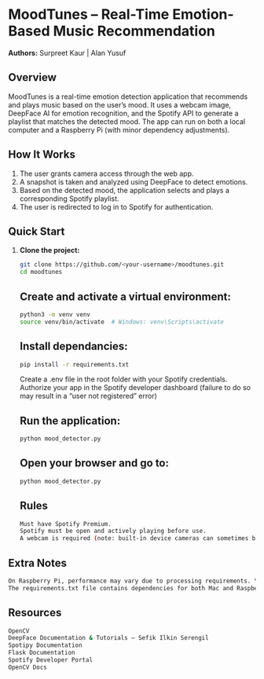 # MoodTunes – Real-Time Emotion-Based Music Recommendation

**Authors:** Surpreet Kaur | Alan Yusuf

## Overview
MoodTunes is a real-time emotion detection application that recommends and plays music based on the user’s mood. It uses a webcam image, DeepFace AI for emotion recognition, and the Spotify API to generate a playlist that matches the detected mood. The app can run on both a local computer and a Raspberry Pi (with minor dependency adjustments).

## How It Works
1. The user grants camera access through the web app.
2. A snapshot is taken and analyzed using DeepFace to detect emotions.
3. Based on the detected mood, the application selects and plays a corresponding Spotify playlist.
4. The user is redirected to log in to Spotify for authentication.

## Quick Start
1. **Clone the project:**
   ```bash
   git clone https://github.com/<your-username>/moodtunes.git
   cd moodtunes
   ```
   ## Create and activate a virtual environment:
   ```bash
   python3 -m venv venv
   source venv/bin/activate  # Windows: venv\Scripts\activate
   ```
   ## Install dependancies:
   ```bash
   pip install -r requirements.txt
   ```
   Create a .env file in the root folder with your Spotify credentials.
   Authorize your app in the Spotify developer dashboard (failure to do so may result in a “user not registered” error)

   ## Run the application:
   ```bash
   python mood_detector.py
   ```
   ## Open your browser and go to:
   ```bash
   python mood_detector.py
   ```

   ## Rules
   ```bash
   Must have Spotify Premium.
   Spotify must be open and actively playing before use.
   A webcam is required (note: built-in device cameras can sometimes be unreliable).
   ```

  ## Extra Notes
  ```bash
  On Raspberry Pi, performance may vary due to processing requirements. You can test locally by modifying the app’s runtime configuration.
  The requirements.txt file contains dependencies for both Mac and Raspberry Pi setups.
  ```

  ## Resources
  ```bash
  OpenCV
  DeepFace Documentation & Tutorials – Sefik Ilkin Serengil
  Spotipy Documentation
  Flask Documentation
  Spotify Developer Portal
  OpenCV Docs


   


